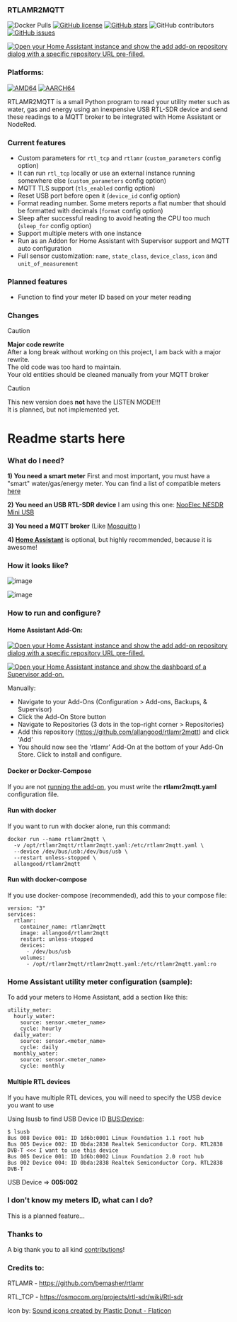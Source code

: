 ### RTLAMR2MQTT

![Docker Pulls](https://img.shields.io/docker/pulls/allangood/rtlamr2mqtt)
[![GitHub license](https://img.shields.io/github/license/allangood/rtlamr2mqtt)](https://github.com/allangood/rtlamr2mqtt/blob/main/LICENSE)
[![GitHub stars](https://img.shields.io/github/stars/allangood/rtlamr2mqtt)](https://github.com/allangood/rtlamr2mqtt/stargazers)
![GitHub contributors](https://img.shields.io/github/contributors/allangood/rtlamr2mqtt)
[![GitHub issues](https://img.shields.io/github/issues/allangood/rtlamr2mqtt)](https://github.com/allangood/rtlamr2mqtt/issues)

[![Open your Home Assistant instance and show the add add-on repository dialog with a specific repository URL pre-filled.](https://my.home-assistant.io/badges/supervisor_add_addon_repository.svg)](https://my.home-assistant.io/redirect/supervisor_add_addon_repository/?repository_url=https%3A%2F%2Fgithub.com%2Fallangood%2Frtlamr2mqtt)

### Platforms:

[![AMD64](https://img.shields.io/badge/AMD64-Yes-greenb)](https://img.shields.io/badge/AMD64-Yes-greenb)
[![AARCH64](https://img.shields.io/badge/AARCH64-Yes-greenb)](https://img.shields.io/badge/AARCH64-Yes-greenb)

RTLAMR2MQTT is a small Python program to read your utility meter such as water, gas and energy using an inexpensive USB RTL-SDR device and send these readings to a MQTT broker to be integrated with Home Assistant or NodeRed.

### Current features

- Custom parameters for `rtl_tcp` and `rtlamr` (`custom_parameters` config option)
- It can run `rtl_tcp` locally or use an external instance running somewhere else (`custom_parameters` config option)
- MQTT TLS support (`tls_enabled` config option)
- Reset USB port before open it (`device_id` config option)
- Format reading number. Some meters reports a flat number that should be formatted with decimals (`format` config option)
- Sleep after successful reading to avoid heating the CPU too much (`sleep_for` config option)
- Support multiple meters with one instance
- Run as an Addon for Home Assistant with Supervisor support and MQTT auto configuration
- Full sensor customization: `name`, `state_class`, `device_class`, `icon` and `unit_of_measurement`

### Planned features

- Function to find your meter ID based on your meter reading

### Changes

> [!CAUTION]
> **Major code rewrite** \
> After a long break without working on this project, I am back with a major rewrite. \
> The old code was too hard to maintain. \
> Your old entities should be cleaned manually from your MQTT broker

> [!CAUTION]
> This new version does **not** have the LISTEN MODE!!! \
> It is planned, but not implemented yet.


# Readme starts here

### What do I need?

**1) You need a smart meter**
First and most important, you must have a "smart" water/gas/energy meter. You can find a list of compatible meters [here](https://github.com/bemasher/rtlamr/blob/master/meters.csv)

**2) You need an USB RTL-SDR device**
I am using this one: [NooElec NESDR Mini USB](https://www.amazon.ca/NooElec-NESDR-Mini-Compatible-Packages/dp/B009U7WZCA/ref=sr_1_1_sspa?crid=JGS4RV7RXGQQ&keywords=rtl-sdr)

**3) You need a MQTT broker** (Like [Mosquitto](https://mosquitto.org/) )

**4) [Home Assistant](https://www.home-assistant.io/)** is optional, but highly recommended, because it is awesome!

### How it looks like?

![image](https://user-images.githubusercontent.com/757086/117556120-207bd200-b02b-11eb-9149-58eaf9c6c4ea.png)

![image](https://user-images.githubusercontent.com/757086/169098091-bdd93660-daf5-4c8a-bde1-c4b66e7bdb87.png)

### How to run and configure?

#### Home Assistant Add-On:

[![Open your Home Assistant instance and show the add add-on repository dialog with a specific repository URL pre-filled.](https://my.home-assistant.io/badges/supervisor_add_addon_repository.svg)](https://my.home-assistant.io/redirect/supervisor_add_addon_repository/?repository_url=https%3A%2F%2Fgithub.com%2Fallangood%2Frtlamr2mqtt)

[![Open your Home Assistant instance and show the dashboard of a Supervisor add-on.](https://my.home-assistant.io/badges/supervisor_addon.svg)](https://my.home-assistant.io/redirect/supervisor_addon/?repository_url=https%3A%2F%2Fgithub.com%2Fallangood%2Frtlamr2mqtt&addon=6713e36e_rtlamr2mqtt)

Manually:

- Navigate to your Add-Ons (Configuration > Add-ons, Backups, & Supervisor)
- Click the Add-On Store button
- Navigate to Repositories (3 dots in the top-right corner > Repositories)
- Add this repository (https://github.com/allangood/rtlamr2mqtt) and click 'Add'
- You should now see the 'rtlamr' Add-On at the bottom of your Add-On Store. Click to install and configure.

#### Docker or Docker-Compose

If you are not [running the add-on](https://www.home-assistant.io/common-tasks/os#installing-third-party-add-ons), you must write the **rtlamr2mqtt.yaml** configuration file.

#### Run with docker

If you want to run with docker alone, run this command:

```
docker run --name rtlamr2mqtt \
  -v /opt/rtlamr2mqtt/rtlamr2mqtt.yaml:/etc/rtlamr2mqtt.yaml \
  --device /dev/bus/usb:/dev/bus/usb \
  --restart unless-stopped \
  allangood/rtlamr2mqtt
```

#### Run with docker-compose

If you use docker-compose (recommended), add this to your compose file:

```
version: "3"
services:
  rtlamr:
    container_name: rtlamr2mqtt
    image: allangood/rtlamr2mqtt
    restart: unless-stopped
    devices:
      - /dev/bus/usb
    volumes:
      - /opt/rtlamr2mqtt/rtlamr2mqtt.yaml:/etc/rtlamr2mqtt.yaml:ro
```

### Home Assistant utility meter configuration (sample):

To add your meters to Home Assistant, add a section like this:

```
utility_meter:
  hourly_water:
    source: sensor.<meter_name>
    cycle: hourly
  daily_water:
    source: sensor.<meter_name>
    cycle: daily
  monthly_water:
    source: sensor.<meter_name>
    cycle: monthly
```

#### Multiple RTL devices

If you have multiple RTL devices, you will need to specify the USB device you want to use

Using lsusb to find USB Device ID <BUS:Device>:

```
$ lsusb
Bus 008 Device 001: ID 1d6b:0001 Linux Foundation 1.1 root hub
Bus 005 Device 002: ID 0bda:2838 Realtek Semiconductor Corp. RTL2838 DVB-T <<< I want to use this device
Bus 005 Device 001: ID 1d6b:0002 Linux Foundation 2.0 root hub
Bus 002 Device 004: ID 0bda:2838 Realtek Semiconductor Corp. RTL2838 DVB-T
```

USB Device => **005:002**

### I don't know my meters ID, what can I do?

This is a planned feature...

### Thanks to

A big thank you to all kind [contributions](https://github.com/allangood/rtlamr2mqtt/graphs/contributors)!

### Credits to:

RTLAMR - https://github.com/bemasher/rtlamr

RTL_TCP - https://osmocom.org/projects/rtl-sdr/wiki/Rtl-sdr

Icon by:
[Sound icons created by Plastic Donut - Flaticon]("https://www.flaticon.com/free-icons/sound")
